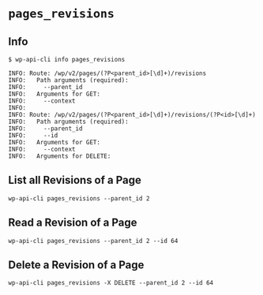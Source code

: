 `pages_revisions`
=================

Info
----

```
$ wp-api-cli info pages_revisions

INFO: Route: /wp/v2/pages/(?P<parent_id>[\d]+)/revisions
INFO:   Path arguments (required):
INFO:     --parent_id
INFO:   Arguments for GET:
INFO:     --context
INFO:
INFO: Route: /wp/v2/pages/(?P<parent_id>[\d]+)/revisions/(?P<id>[\d]+)
INFO:   Path arguments (required):
INFO:     --parent_id
INFO:     --id
INFO:   Arguments for GET:
INFO:     --context
INFO:   Arguments for DELETE:
```

List all Revisions of a Page
----------------------------

```
wp-api-cli pages_revisions --parent_id 2
```

Read a Revision of a Page
-------------------------

```
wp-api-cli pages_revisions --parent_id 2 --id 64
```

Delete a Revision of a Page
---------------------------

```
wp-api-cli pages_revisions -X DELETE --parent_id 2 --id 64
```

